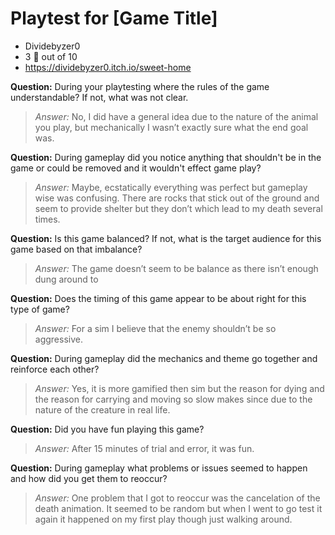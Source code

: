 # Playtest for [Game Title]

* Dividebyzer0
* 3 :poop: out of 10
* https://dividebyzer0.itch.io/sweet-home

**Question:** During your playtesting where the rules of the game understandable? If not, what was not clear.
> _Answer:_ No, I did have a general idea due to the nature of the animal you play, but mechanically I wasn’t exactly sure what the end goal was.

**Question:** During gameplay did you notice anything that shouldn't be in the game or could be removed and it wouldn't effect game play?
> _Answer:_ Maybe, ecstatically everything was perfect but gameplay wise was confusing. There are rocks that stick out of the ground and seem to provide shelter but they don’t which lead to my death several times.

**Question:** Is this game balanced? If not, what is the target audience for this game based on that imbalance?
> _Answer:_ The game doesn’t seem to be balance as there isn’t enough dung around to 

**Question:** Does the timing of this game appear to be about right for this type of game?
> _Answer:_ For a sim I believe that the enemy shouldn’t be so aggressive.

**Question:** During gameplay did the mechanics and theme go together and reinforce each other?
> _Answer:_ Yes, it is more gamified then sim but the reason for dying and the reason for carrying and moving so slow makes since due to the nature of the creature in real life.

**Question:** Did you have fun playing this game?
> _Answer:_ After 15 minutes of trial and error, it was fun.

**Question:** During gameplay what problems or issues seemed to happen and how did you get them to reoccur?
> _Answer:_ One problem that I got to reoccur was the cancelation of the death animation. It seemed to be random but when I went to go test it again it happened on my first play though just walking around.

